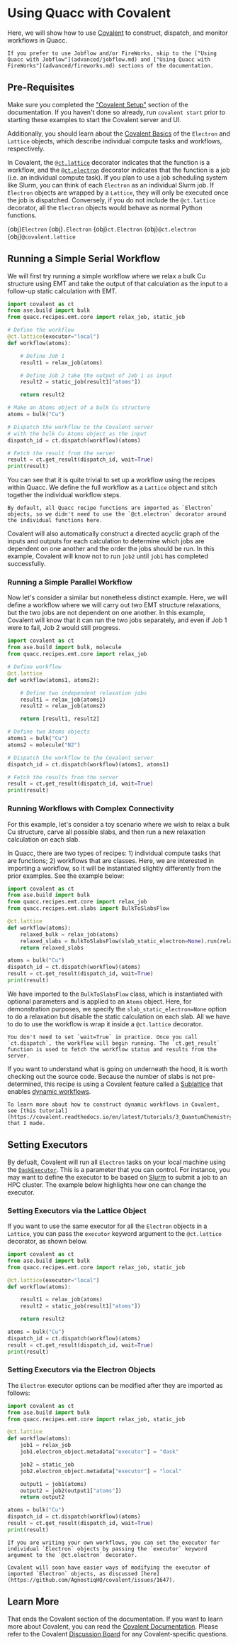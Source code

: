 # Using Quacc with Covalent

Here, we will show how to use [Covalent](https://github.com/AgnostiqHQ/covalent) to construct, dispatch, and monitor workflows in Quacc.

```{note}
If you prefer to use Jobflow and/or FireWorks, skip to the ["Using Quacc with Jobflow"](advanced/jobflow.md) and ["Using Quacc with FireWorks"](advanced/fireworks.md) sections of the documentation.
```

## Pre-Requisites

Make sure you completed the ["Covalent Setup"](../install/covalent.md) section of the documentation. If you haven't done so already, run `covalent start` prior to starting these examples to start the Covalent server and UI.

Additionally, you should learn about the [Covalent Basics](https://covalent.readthedocs.io/en/latest/concepts/basics.html) of the `Electron` and `Lattice` objects, which describe individual compute tasks and workflows, respectively.

In Covalent, the [`@ct.lattice`](https://covalent.readthedocs.io/en/latest/api/lattice.html#covalent.lattice) decorator indicates that the function is a workflow, and the [`@ct.electron`](https://covalent.readthedocs.io/en/latest/api/electrons.html#covalent.electron) decorator indicates that the function is a job (i.e. an individual compute task). If you plan to use a job scheduling system like Slurm, you can think of each `Electron` as an individual Slurm job. If `Electron` objects are wrapped by a `Lattice`, they will only be executed once the job is dispatched. Conversely, if you do not include the `@ct.lattice` decorator, all the `Electron` objects would behave as normal Python functions.

{obj}`Electron`
{obj}`.Electron`
{obj}`ct.Electron`
{obj}`@ct.electron`
{obj}`@covalent.lattice`

## Running a Simple Serial Workflow

We will first try running a simple workflow where we relax a bulk Cu structure using EMT and take the output of that calculation as the input to a follow-up static calculation with EMT.

```python
import covalent as ct
from ase.build import bulk
from quacc.recipes.emt.core import relax_job, static_job

# Define the workflow
@ct.lattice(executor="local")
def workflow(atoms):

    # Define Job 1
    result1 = relax_job(atoms)

    # Define Job 2 take the output of Job 1 as input
    result2 = static_job(result1["atoms"])

    return result2

# Make an Atoms object of a bulk Cu structure
atoms = bulk("Cu")

# Dispatch the workflow to the Covalent server
# with the bulk Cu Atoms object as the input
dispatch_id = ct.dispatch(workflow)(atoms)

# Fetch the result from the server
result = ct.get_result(dispatch_id, wait=True)
print(result)
```

You can see that it is quite trivial to set up a workflow using the recipes within Quacc. We define the full workflow as a `Lattice` object and stitch together the individual workflow steps.

```{hint}
By default, all Quacc recipe functions are imported as `Electron` objects, so we didn't need to use the `@ct.electron` decorator around the individual functions here.
```

Covalent will also automatically construct a directed acyclic graph of the inputs and outputs for each calculation to determine which jobs are dependent on one another and the order the jobs should be run. In this example, Covalent will know not to run `job2` until `job1` has completed successfully.

### Running a Simple Parallel Workflow

Now let's consider a similar but nonetheless distinct example. Here, we will define a workflow where we will carry out two EMT structure relaxations, but the two jobs are not dependent on one another. In this example, Covalent will know that it can run the two jobs separately, and even if Job 1 were to fail, Job 2 would still progress.

```python
import covalent as ct
from ase.build import bulk, molecule
from quacc.recipes.emt.core import relax_job

# Define workflow
@ct.lattice
def workflow(atoms1, atoms2):

    # Define two independent relaxation jobs
    result1 = relax_job(atoms1)
    result2 = relax_job(atoms2)

    return [result1, result2]

# Define two Atoms objects
atoms1 = bulk("Cu")
atoms2 = molecule("N2")

# Dispatch the workflow to the Covalent server
dispatch_id = ct.dispatch(workflow)(atoms1, atoms1)

# Fetch the results from the server
result = ct.get_result(dispatch_id, wait=True)
print(result)
```

### Running Workflows with Complex Connectivity

For this example, let's consider a toy scenario where we wish to relax a bulk Cu structure, carve all possible slabs, and then run a new relaxation calculation on each slab.

In Quacc, there are two types of recipes: 1) individual compute tasks that are functions; 2) workflows that are classes. Here, we are interested in importing a workflow, so it will be instantiated slightly differently from the prior examples. See the example below:

```python
import covalent as ct
from ase.build import bulk
from quacc.recipes.emt.core import relax_job
from quacc.recipes.emt.slabs import BulkToSlabsFlow

@ct.lattice
def workflow(atoms):
    relaxed_bulk = relax_job(atoms)
    relaxed_slabs = BulkToSlabsFlow(slab_static_electron=None).run(relaxed_bulk["atoms"])
    return relaxed_slabs

atoms = bulk("Cu")
dispatch_id = ct.dispatch(workflow)(atoms)
result = ct.get_result(dispatch_id, wait=True)
print(result)
```

We have imported to the `BulkToSlabsFlow` class, which is instantiated with optional parameters and is applied to an `Atoms` object. Here, for demonstration purposes, we specify the `slab_static_electron=None` option to do a relaxation but disable the static calculation on each slab. All we have to do to use the workflow is wrap it inside a `@ct.lattice` decorator.

```{hint}
You don't need to set `wait=True` in practice. Once you call `ct.dispatch`, the workflow will begin running. The `ct.get_result` function is used to fetch the workflow status and results from the server.
```

If you want to understand what is going on underneath the hood, it is worth checking out the source code. Because the number of slabs is not pre-determined, this recipe is using a Covalent feature called a [Sublattice](https://covalent.readthedocs.io/en/latest/concepts/basics.html?highlight=sublattice#sublattice) that enables [dynamic workflows](https://covalent.readthedocs.io/en/latest/developer/patterns/dynamic_workflow.html?highlight=dynamic).

```{seealso}
To learn more about how to construct dynamic workflows in Covalent, see [this tutorial](https://covalent.readthedocs.io/en/latest/tutorials/3_QuantumChemistry/dynamic_quantum_chemistry/source.html) that I made.
```

## Setting Executors

By defualt, Covalent will run all `Electron` tasks on your local machine using the [`DaskExecutor`](https://covalent.readthedocs.io/en/latest/api/executors/dask.html). This is a parameter that you can control. For instance, you may want to define the executor to be based on [Slurm](https://covalent.readthedocs.io/en/latest/api/executors/slurm.html) to submit a job to an HPC cluster. The example below highlights how one can change the executor.

### Setting Executors via the Lattice Object

If you want to use the same executor for all the `Electron` objects in a `Lattice`, you can pass the `executor` keyword argument to the `@ct.lattice` decorator, as shown below.

```python
import covalent as ct
from ase.build import bulk
from quacc.recipes.emt.core import relax_job, static_job

@ct.lattice(executor="local")
def workflow(atoms):

    result1 = relax_job(atoms)
    result2 = static_job(result1["atoms"])

    return result2

atoms = bulk("Cu")
dispatch_id = ct.dispatch(workflow)(atoms)
result = ct.get_result(dispatch_id, wait=True)
print(result)
```

### Setting Executors via the Electron Objects

The `Electron` executor options can be modified after they are imported as follows:

```python
import covalent as ct
from ase.build import bulk
from quacc.recipes.emt.core import relax_job, static_job

@ct.lattice
def workflow(atoms):
    job1 = relax_job
    job1.electron_object.metadata["executor"] = "dask"

    job2 = static_job
    job2.electron_object.metadata["executor"] = "local"

    output1 = job1(atoms)
    output2 = job2(output1["atoms"])
    return output2

atoms = bulk("Cu")
dispatch_id = ct.dispatch(workflow)(atoms)
result = ct.get_result(dispatch_id, wait=True)
print(result)
```

```{hint}
If you are writing your own workflows, you can set the executor for individual `Electron` objects by passing the `executor` keyword argument to the `@ct.electron` decorator.
```

```{note}
Covalent will soon have easier ways of modifying the executor of imported `Electron` objects, as discussed [here](https://github.com/AgnostiqHQ/covalent/issues/1647).
```

## Learn More

That ends the Covalent section of the documentation. If you want to learn more about Covalent, you can read the [Covalent Documentation](https://covalent.readthedocs.io/en/latest/index.html). Please refer to the Covalent [Discussion Board](https://github.com/AgnostiqHQ/covalent/discussions) for any Covalent-specific questions.
